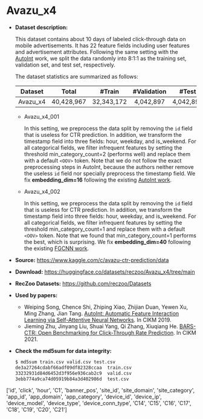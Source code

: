 # Avazu_x4

+ **Dataset description:**

  This dataset contains about 10 days of labeled click-through data on mobile advertisements. It has 22 feature fields including user features and advertisement attributes. Following the same setting with the [AutoInt](https://arxiv.org/abs/1810.11921) work, we split the data randomly into 8:1:1 as the training set, validation set, and test set, respectively. 

  The dataset statistics are summarized as follows:

  | Dataset  | Total | #Train | #Validation | #Test | 
  | :--------: | :-----: |:-----: | :----------: | :----: | 
  | Avazu_x4 |  40,428,967     |  32,343,172   |  4,042,897     | 4,042,898     |  


  - Avazu_x4_001

    In this setting, we preprocess the data split by removing the ``id`` field that is useless for CTR prediction. In addition, we transform the timestamp field into three fields: hour, weekday, and is_weekend. For all categorical fields, we filter infrequent features by setting the threshold min_category_count=2 (performs well) and replace them with a default ``<OOV>`` token. Note that we do not follow the exact preprocessing steps in AutoInt, because the authors neither remove the useless ``id`` field nor specially preprocess the timestamp field. We fix **embedding_dim=16** following the existing [AutoInt work](https://arxiv.org/abs/1810.11921).
    
  - Avazu_x4_002

    In this setting, we preprocess the data split by removing the ``id`` field that is useless for CTR prediction. In addition, we transform the timestamp field into three fields: hour, weekday, and is_weekend. For all categorical fields, we filter infrequent features by setting the threshold min_category_count=1 and replace them with a default ``<OOV>`` token. Note that we found that min_category_count=1 performs the best, which is surprising. We fix **embedding_dim=40** following the existing [FGCNN work](https://arxiv.org/abs/1904.04447).


+ **Source:** https://www.kaggle.com/c/avazu-ctr-prediction/data
+ **Download:** https://huggingface.co/datasets/reczoo/Avazu_x4/tree/main
+ **RecZoo Datasets:** https://github.com/reczoo/Datasets

+ **Used by papers:** 
  - Weiping Song, Chence Shi, Zhiping Xiao, Zhijian Duan, Yewen Xu, Ming Zhang, Jian Tang. [AutoInt: Automatic Feature Interaction Learning via Self-Attentive Neural Networks](https://arxiv.org/abs/1810.11921). In CIKM 2019.
  - Jieming Zhu, Jinyang Liu, Shuai Yang, Qi Zhang, Xiuqiang He. [BARS-CTR: Open Benchmarking for Click-Through Rate Prediction](https://arxiv.org/abs/2009.05794). In CIKM 2021.
  
+ **Check the md5sum for data integrity:**
  ```bash
  $ md5sum train.csv valid.csv test.csv
  de3a27264cdabf66adf09df82328ccaa  train.csv
  33232931d84d6452d3f956e936cab2c9  valid.csv
  3ebb774a9ca74d05919b84a3d402986d  test.csv
  ```

['id', 'click', 'hour', 'C1', 'banner_pos', 'site_id', 'site_domain',
       'site_category', 'app_id', 'app_domain', 'app_category', 'device_id',
       'device_ip', 'device_model', 'device_type', 'device_conn_type', 'C14',
       'C15', 'C16', 'C17', 'C18', 'C19', 'C20', 'C21']